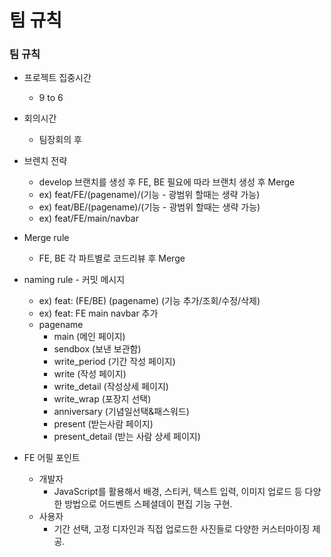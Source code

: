 # 팀 규칙

### 팀 규칙

- 프로젝트 집중시간
  - 9 to 6
- 회의시간
  - 팀장회의 후
- 브렌치 전략
  - develop 브랜치를 생성 후 FE, BE 필요에 따라 브랜치 생성 후 Merge
  - ex) feat/FE/(pagename)/(기능 - 광범위 할때는 생략 가능)
  - ex) feat/BE/(pagename)/(기능 - 광범위 할때는 생략 가능)
  - ex) feat/FE/main/navbar
- Merge rule
  - FE, BE 각 파트별로 코드리뷰 후 Merge
- naming rule - 커밋 메시지
  - ex) feat: (FE/BE) (pagename) (기능 추가/조회/수정/삭제)
  - ex) feat: FE main navbar 추가
  - pagename
    - main (메인 페이지)
    - sendbox (보낸 보관함)
    - write_period (기간 작성 페이지)
    - write (작성 페이지)
    - write_detail (작성상세 페이지)
    - write_wrap (포장지 선택)
    - anniversary (기념일선택&패스워드)
    - present (받는사람 페이지)
    - present_detail (받는 사람 상세 페이지)

- FE 어필 포인트
  - 개발자
    - JavaScript를 활용해서 배경, 스티커, 텍스트 입력, 이미지 업로드 등 다양한 방법으로 어드벤트 스페셜데이 편집 기능 구현.
  - 사용자
    - 기간 선택, 고정 디자인과 직접 업로드한 사진들로 다양한 커스터마이징 제공.

